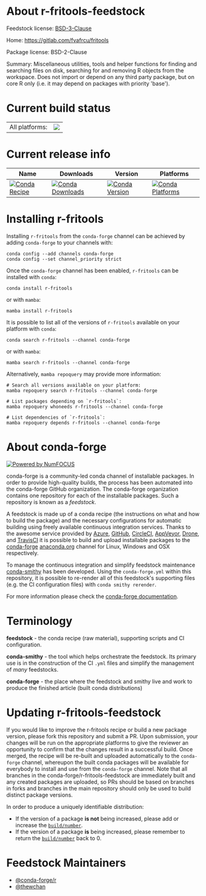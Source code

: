 About r-fritools-feedstock
==========================

Feedstock license: [BSD-3-Clause](https://github.com/conda-forge/r-fritools-feedstock/blob/main/LICENSE.txt)

Home: https://gitlab.com/fvafrcu/fritools

Package license: BSD-2-Clause

Summary: Miscellaneous utilities, tools and helper functions for finding and searching files on disk, searching for and removing R objects from the workspace. Does not import or depend on any third party package, but on core R only (i.e. it may depend on packages with priority 'base').

Current build status
====================


<table><tr><td>All platforms:</td>
    <td>
      <a href="https://dev.azure.com/conda-forge/feedstock-builds/_build/latest?definitionId=22416&branchName=main">
        <img src="https://dev.azure.com/conda-forge/feedstock-builds/_apis/build/status/r-fritools-feedstock?branchName=main">
      </a>
    </td>
  </tr>
</table>

Current release info
====================

| Name | Downloads | Version | Platforms |
| --- | --- | --- | --- |
| [![Conda Recipe](https://img.shields.io/badge/recipe-r--fritools-green.svg)](https://anaconda.org/conda-forge/r-fritools) | [![Conda Downloads](https://img.shields.io/conda/dn/conda-forge/r-fritools.svg)](https://anaconda.org/conda-forge/r-fritools) | [![Conda Version](https://img.shields.io/conda/vn/conda-forge/r-fritools.svg)](https://anaconda.org/conda-forge/r-fritools) | [![Conda Platforms](https://img.shields.io/conda/pn/conda-forge/r-fritools.svg)](https://anaconda.org/conda-forge/r-fritools) |

Installing r-fritools
=====================

Installing `r-fritools` from the `conda-forge` channel can be achieved by adding `conda-forge` to your channels with:

```
conda config --add channels conda-forge
conda config --set channel_priority strict
```

Once the `conda-forge` channel has been enabled, `r-fritools` can be installed with `conda`:

```
conda install r-fritools
```

or with `mamba`:

```
mamba install r-fritools
```

It is possible to list all of the versions of `r-fritools` available on your platform with `conda`:

```
conda search r-fritools --channel conda-forge
```

or with `mamba`:

```
mamba search r-fritools --channel conda-forge
```

Alternatively, `mamba repoquery` may provide more information:

```
# Search all versions available on your platform:
mamba repoquery search r-fritools --channel conda-forge

# List packages depending on `r-fritools`:
mamba repoquery whoneeds r-fritools --channel conda-forge

# List dependencies of `r-fritools`:
mamba repoquery depends r-fritools --channel conda-forge
```


About conda-forge
=================

[![Powered by
NumFOCUS](https://img.shields.io/badge/powered%20by-NumFOCUS-orange.svg?style=flat&colorA=E1523D&colorB=007D8A)](https://numfocus.org)

conda-forge is a community-led conda channel of installable packages.
In order to provide high-quality builds, the process has been automated into the
conda-forge GitHub organization. The conda-forge organization contains one repository
for each of the installable packages. Such a repository is known as a *feedstock*.

A feedstock is made up of a conda recipe (the instructions on what and how to build
the package) and the necessary configurations for automatic building using freely
available continuous integration services. Thanks to the awesome service provided by
[Azure](https://azure.microsoft.com/en-us/services/devops/), [GitHub](https://github.com/),
[CircleCI](https://circleci.com/), [AppVeyor](https://www.appveyor.com/),
[Drone](https://cloud.drone.io/welcome), and [TravisCI](https://travis-ci.com/)
it is possible to build and upload installable packages to the
[conda-forge](https://anaconda.org/conda-forge) [anaconda.org](https://anaconda.org/)
channel for Linux, Windows and OSX respectively.

To manage the continuous integration and simplify feedstock maintenance
[conda-smithy](https://github.com/conda-forge/conda-smithy) has been developed.
Using the ``conda-forge.yml`` within this repository, it is possible to re-render all of
this feedstock's supporting files (e.g. the CI configuration files) with ``conda smithy rerender``.

For more information please check the [conda-forge documentation](https://conda-forge.org/docs/).

Terminology
===========

**feedstock** - the conda recipe (raw material), supporting scripts and CI configuration.

**conda-smithy** - the tool which helps orchestrate the feedstock.
                   Its primary use is in the construction of the CI ``.yml`` files
                   and simplify the management of *many* feedstocks.

**conda-forge** - the place where the feedstock and smithy live and work to
                  produce the finished article (built conda distributions)


Updating r-fritools-feedstock
=============================

If you would like to improve the r-fritools recipe or build a new
package version, please fork this repository and submit a PR. Upon submission,
your changes will be run on the appropriate platforms to give the reviewer an
opportunity to confirm that the changes result in a successful build. Once
merged, the recipe will be re-built and uploaded automatically to the
`conda-forge` channel, whereupon the built conda packages will be available for
everybody to install and use from the `conda-forge` channel.
Note that all branches in the conda-forge/r-fritools-feedstock are
immediately built and any created packages are uploaded, so PRs should be based
on branches in forks and branches in the main repository should only be used to
build distinct package versions.

In order to produce a uniquely identifiable distribution:
 * If the version of a package **is not** being increased, please add or increase
   the [``build/number``](https://docs.conda.io/projects/conda-build/en/latest/resources/define-metadata.html#build-number-and-string).
 * If the version of a package **is** being increased, please remember to return
   the [``build/number``](https://docs.conda.io/projects/conda-build/en/latest/resources/define-metadata.html#build-number-and-string)
   back to 0.

Feedstock Maintainers
=====================

* [@conda-forge/r](https://github.com/conda-forge/r/)
* [@thewchan](https://github.com/thewchan/)

